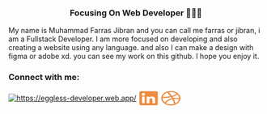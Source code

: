 <h3 align="center">Focusing On Web Developer 👨🏻‍💻</h3>

My name is Muhammad Farras Jibran and you can call me farras or jibran, i am a Fullstack Developer. I am more focused on developing and also creating a website using any language. and also I can make a design with figma or adobe xd. you can see my work on this github. I hope you enjoy it.

<h3 align="left">Connect with me:</h3>
<p align="left">
<a href="https://eggless-developer.web.app/" target="blank"><img align="center" src="https://eggless-developer.web.app/logo192.png" alt="https://eggless-developer.web.app/" height="30"  /></a>
<a href="https://www.linkedin.com/in/muhammad-farras-jibran-58bab91b6/" target="blank"><img align="center" src="https://github.com/farasjibran/farasjibran/blob/master/linkedin.svg" alt="https://www.linkedin.com/in/muhammad-farras-jibran-58bab91b6/" height="30" width="40" /></a>
<a href="https://dribbble.com/FarasJibran" target="blank"><img align="center" src="https://github.com/farasjibran/farasjibran/blob/master/dribble.svg" alt="https://dribbble.com/FarasJibran" height="30" width="40" /></a>
</p>
